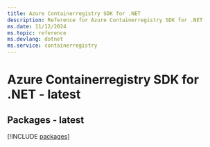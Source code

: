 ```yaml
---
title: Azure Containerregistry SDK for .NET
description: Reference for Azure Containerregistry SDK for .NET
ms.date: 11/12/2024
ms.topic: reference
ms.devlang: dotnet
ms.service: containerregistry
---
```

# Azure Containerregistry SDK for .NET - latest
## Packages - latest
[!INCLUDE [packages](containerregistry-index.md)]